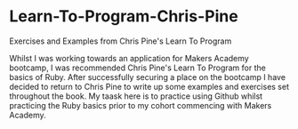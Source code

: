 # Learn-To-Program-Chris-Pine
Exercises and Examples from Chris Pine's Learn To Program


Whilst I was working towards an application for Makers Academy bootcamp, I was recommended Chris Pine's Learn To Program for the basics of Ruby. After successfully securing a place on the bootcamp I have decided to return to Chris Pine to write up some examples and exercises set throughout the book. My taask here is to practice using Github whilst practicing the Ruby basics prior to my cohort commencing with Makers Academy. 
